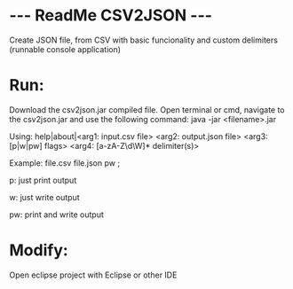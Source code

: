 # --- ReadMe CSV2JSON ---
Create JSON file, from CSV with basic funcionality and custom delimiters (runnable console application)

# Run:
Download the csv2json.jar compiled file.
Open terminal or cmd, navigate to the csv2json.jar and use the following command: java -jar \<filename>.jar <arguments>

Using: help|about|\<arg1: input.csv file> \<arg2: output.json file> \<arg3: [p|w|pw] flags> \<arg4: [a-zA-Z\d\W]* delimiter(s)>

Example: file.csv file.json pw ;

p: just print output

w: just write output

pw: print and write output

# Modify:
Open eclipse project with Eclipse or other IDE
